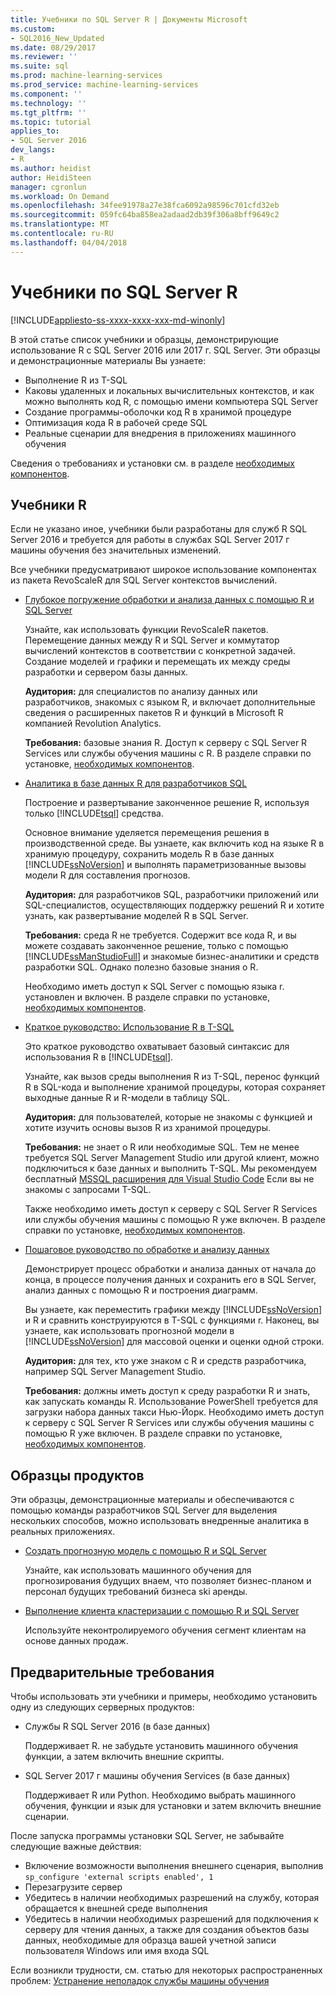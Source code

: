 ```yaml
---
title: Учебники по SQL Server R | Документы Microsoft
ms.custom:
- SQL2016_New_Updated
ms.date: 08/29/2017
ms.reviewer: ''
ms.suite: sql
ms.prod: machine-learning-services
ms.prod_service: machine-learning-services
ms.component: ''
ms.technology: ''
ms.tgt_pltfrm: ''
ms.topic: tutorial
applies_to:
- SQL Server 2016
dev_langs:
- R
ms.author: heidist
author: HeidiSteen
manager: cgronlun
ms.workload: On Demand
ms.openlocfilehash: 34fee91978a27e38fca6092a98596c701cfd32eb
ms.sourcegitcommit: 059fc64ba858ea2adaad2db39f306a8bff9649c2
ms.translationtype: MT
ms.contentlocale: ru-RU
ms.lasthandoff: 04/04/2018
---
```

# <a name="sql-server-r-tutorials"></a>Учебники по SQL Server R
[!INCLUDE[appliesto-ss-xxxx-xxxx-xxx-md-winonly](../../includes/appliesto-ss-xxxx-xxxx-xxx-md-winonly.md)]

В этой статье список учебники и образцы, демонстрирующие использование R с SQL Server 2016 или 2017 г. SQL Server. Эти образцы и демонстрационные материалы Вы узнаете:

+ Выполнение R из T-SQL
+ Каковы удаленных и локальных вычислительных контекстов, и как можно выполнять код R, с помощью имени компьютера SQL Server
+ Создание программы-оболочки код R в хранимой процедуре
+ Оптимизация кода R в рабочей среде SQL
+ Реальные сценарии для внедрения в приложениях машинного обучения

Сведения о требованиях и установки см. в разделе [необходимых компонентов](#bkmk_Prerequisites).

## <a name="bkmk_sqltutorials"></a>Учебники R

Если не указано иное, учебники были разработаны для служб R SQL Server 2016 и требуется для работы в службах SQL Server 2017 г машины обучения без значительных изменений.

Все учебники предусматривают широкое использование компонентах из пакета RevoScaleR для SQL Server контекстов вычислений.

+ [Глубокое погружение обработки и анализа данных с помощью R и SQL Server](../tutorials/deepdive-data-science-deep-dive-using-the-revoscaler-packages.md)

  Узнайте, как использовать функции RevoScaleR пакетов. Перемещение данных между R и SQL Server и коммутатор вычислений контекстов в соответствии с конкретной задачей. Создание моделей и графики и перемещать их между среды разработки и сервером базы данных.

  **Аудитория:** для специалистов по анализу данных или разработчиков, знакомых с языком R, и включает дополнительные сведения о расширенных пакетов R и функций в Microsoft R компанией Revolution Analytics.

  **Требования:** базовые знания R. Доступ к серверу с SQL Server R Services или службы обучения машины с R. В разделе справки по установке, [необходимых компонентов](#bkmk_Prerequisites).

+ [Аналитика в базе данных R для разработчиков SQL](../tutorials/sqldev-in-database-r-for-sql-developers.md)

  Построение и развертывание законченное решение R, используя только [!INCLUDE[tsql](../../includes/tsql-md.md)] средства.

  Основное внимание уделяется перемещения решения в производственной среде. Вы узнаете, как включить код на языке R в хранимую процедуру, сохранить модель R в базе данных [!INCLUDE[ssNoVersion](../../includes/ssnoversion-md.md)] и выполнять параметризованные вызовы модели R для составления прогнозов.

  **Аудитория:** для разработчиков SQL, разработчики приложений или SQL-специалистов, осуществляющих поддержку решений R и хотите узнать, как развертывание моделей R в SQL Server.

  **Требования:** среда R не требуется. Содержит все кода R, и вы можете создавать законченное решение, только с помощью [!INCLUDE[ssManStudioFull](../../includes/ssmanstudiofull-md.md)] и знакомые бизнес-аналитики и средств разработки SQL. Однако полезно базовые знания о R.

  Необходимо иметь доступ к SQL Server с помощью языка r. установлен и включен. В разделе справки по установке, [необходимых компонентов](#bkmk_Prerequisites).

+ [Краткое руководство: Использование R в T-SQL](../tutorials/rtsql-using-r-code-in-transact-sql-quickstart.md)

  Это краткое руководство охватывает базовый синтаксис для использования R в [!INCLUDE[tsql](../../includes/tsql-md.md)].

  Узнайте, как вызов среды выполнения R из T-SQL, перенос функций R в SQL-кода и выполнение хранимой процедуры, которая сохраняет выходные данные R и R-модели в таблицу SQL.

  **Аудитория:** для пользователей, которые не знакомы с функцией и хотите изучить основы вызов R из хранимой процедуры.

  **Требования:** не знает о R или необходимые SQL. Тем не менее требуется SQL Server Management Studio или другой клиент, можно подключиться к базе данных и выполнить T-SQL. Мы рекомендуем бесплатный [MSSQL расширения для Visual Studio Code](https://marketplace.visualstudio.com/items?itemName=ms-mssql.mssql) Если вы не знакомы с запросами T-SQL.

  Также необходимо иметь доступ к серверу с SQL Server R Services или службы обучения машины с помощью R уже включен. В разделе справки по установке, [необходимых компонентов](#bkmk_Prerequisites).

+ [Пошаговое руководство по обработке и анализу данных](../tutorials/walkthrough-data-science-end-to-end-walkthrough.md)

  Демонстрирует процесс обработки и анализа данных от начала до конца, в процессе получения данных и сохранить его в SQL Server, анализ данных с помощью R и построения диаграмм.

  Вы узнаете, как переместить графики между [!INCLUDE[ssNoVersion](../../includes/ssnoversion-md.md)] и R и сравнить конструируются в T-SQL с функциями r. Наконец, вы узнаете, как использовать прогнозной модели в [!INCLUDE[ssNoVersion](../../includes/ssnoversion-md.md)] для массовой оценки и оценки одной строки.

  **Аудитория:** для тех, кто уже знаком с R и средств разработчика, например SQL Server Management Studio.

  **Требования:** должны иметь доступ к среду разработки R и знать, как запускать команды R. Использование PowerShell требуется для загрузки набора данных такси Нью-Йорк. Необходимо иметь доступ к серверу с SQL Server R Services или службы обучения машины с помощью R уже включен. В разделе справки по установке, [необходимых компонентов](#bkmk_Prerequisites).

## <a name ="bkmk_samples"></a>Образцы продуктов

Эти образцы, демонстрационные материалы и обеспечиваются с помощью команды разработчиков SQL Server для выделения нескольких способов, можно использовать внедренные аналитика в реальных приложениях.

+ [Создать прогнозную модель с помощью R и SQL Server](https://microsoft.github.io/sql-ml-tutorials/R/rentalprediction)

  Узнайте, как использовать машинного обучения для прогнозирования будущих внаем, что позволяет бизнес-планом и персонал будущих требований бизнеса ski аренды.

+ [Выполнение клиента кластеризации с помощью R и SQL Server](https://microsoft.github.io/sql-ml-tutorials/R/customerclustering/)

  Используйте неконтролируемого обучения сегмент клиентам на основе данных продаж.

## <a name="bkmk_Prerequisites"></a>Предварительные требования

Чтобы использовать эти учебники и примеры, необходимо установить одну из следующих серверных продуктов:

+ Службы R SQL Server 2016 (в базе данных)
  
  Поддерживает R. не забудьте установить машинного обучения функции, а затем включить внешние скрипты.

+ SQL Server 2017 г машины обучения Services (в базе данных)
  
  Поддерживает R или Python. Необходимо выбрать машинного обучения, функции и язык для установки и затем включить внешние сценарии.

После запуска программы установки SQL Server, не забывайте следующие важные действия:

+ Включение возможности выполнения внешнего сценария, выполнив `sp_configure 'external scripts enabled', 1`
+ Перезагрузите сервер
+ Убедитесь в наличии необходимых разрешений на службу, которая обращается к внешней среде выполнения
+ Убедитесь в наличии необходимых разрешений для подключения к серверу для чтения данных, а также для создания объектов базы данных, необходимые для образца вашей учетной записи пользователя Windows или имя входа SQL

Если возникли трудности, см. статью для некоторых распространенных проблем: [Устранение неполадок службы машины обучения](../machine-learning-troubleshooting-faq.md)
